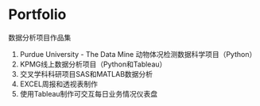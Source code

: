 # Portfolio

数据分析项目作品集
1. Purdue University - The Data Mine 动物体况检测数据科学项目（Python）
2. KPMG线上数据分析项目（Python和Tableau）
3. 交叉学科科研项目SAS和MATLAB数据分析
4. EXCEL周报和透视表制作
5. 使用Tableau制作可交互每日业务情况仪表盘
